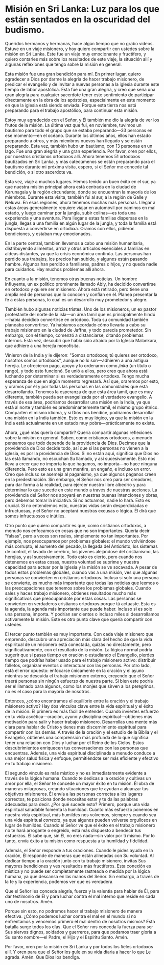 # Misión en Sri Lanka: Luz para los que están sentados en la oscuridad del budismo.  

Queridos hermanos y hermanas, hace algún tiempo que no grabo videos. Estuve en un viaje misionero, y hoy quiero compartir con ustedes sobre la misión en Sri Lanka. Este fue un viaje muy emocionante y fructífero, y quiero contarles más sobre los resultados de este viaje, la situación allí y algunas reflexiones que tengo sobre la misión en general.

Esta misión fue una gran bendición para mí. En primer lugar, quiero agradecer a Dios por darme la alegría de hacer trabajo misionero, de predicar el evangelio y de invitar a nuevas personas a la iglesia durante este tiempo de labor apostólica. Esta fue una gran alegría, y creo que sería una gran alegría para cualquier sacerdote tener este sentimiento de participar directamente en la obra de los apóstoles, especialmente en este momento en que la iglesia está siendo enviada. Porque esta tierra nos está preparando para el trabajo apostólico, para continuar esta misión.

Estoy muy agradecido con el Señor, y Él también me dio la alegría de ver los frutos de la misión. La última vez que fui, en noviembre, tuvimos un bautismo para todo el grupo que se estaba preparando—33 personas en ese momento—en el océano. Durante los últimos años, ellos han estado preparando a otros, y más miembros nuevos han llegado y se están preparando. Esta vez, también hubo un bautismo, con 13 personas en un lago. Fue una gran alegría y una gran experiencia. Por favor, oren por ellos, por nuestros cristianos ortodoxos allí. Ahora tenemos 51 ortodoxos bautizados en Sri Lanka, y más catecúmenos se están preparando para el bautismo durante mi próxima visita, espero, si el Señor me concede tal bendición, o si otro sacerdote va.

Esta vez, viajé a muchos lugares. Hemos tenido un buen éxito en el sur, ya que nuestra misión principal ahora está centrada en la ciudad de Karunagala y la región circundante, donde se encuentran la mayoría de los miembros. Durante esta visita, también fui al sur, a la región de Galle y Neluwa. En esas regiones, ahora tenemos muchas más personas. Llegar a estas áreas generalmente requiere viajar en automóvil por caminos en mal estado, y luego caminar por la jungla, subir colinas—es toda una experiencia y una aventura. Para llegar a estas familias dispersas en la jungla, llegas a una familia en algún lugar de la jungla, y toda la familia está dispuesta a convertirse en ortodoxa. Oramos con ellos, pidieron bendiciones, y estaban muy emocionados.

En la parte central, también llevamos a cabo una misión humanitaria, distribuyendo alimentos, arroz y otros artículos esenciales a familias en aldeas distantes, ya que la crisis económica continúa. Las personas han perdido sus trabajos, los precios han subido, y algunos están pasando hambre. Algunos han perdido a familiares, padres o hijos, y no queda nadie para cuidarlos. Hay muchos problemas allí ahora.

En cuanto a la misión, tenemos otras buenas noticias. Un hombre influyente, un ex político prominente llamado Abiy, ha decidido convertirse en ortodoxo y quiere ser misionero. Ahora está retirado, pero tiene una amplia red de personas que lo conocen y confían en él. Planea presentar la fe a estas personas, lo cual es un desarrollo muy prometedor y alegre.

También hubo algunas noticias tristes. Uno de los misioneros, un ex pastor protestante del norte de la isla—un área tamil que es principalmente hindú—había decidido convertirse en ortodoxo. Toda su comunidad también planeaba convertirse. Ya habíamos acordado cómo llevaría a cabo su trabajo misionero en la ciudad de Jaffna, y todo parecía prometedor. Sin embargo, con el tiempo, comenzó a distanciarse, citando problemas internos. Esta vez, descubrí que había sido atraído por la Iglesia Malankara, que adhiere a una herejía monofisita.

Vinieron de la India y le dijeron: "Somos ortodoxos; tú quieres ser ortodoxo, nosotros somos ortodoxos", aunque no lo son—adhieren a una antigua herejía. Le ofrecieron pago, apoyo y lo ordenaron como *jinka* (un título o rango), y todo esto funcionó. Se unió a ellos, pero creo que ahora está luchando por determinar si es verdaderamente ortodoxo. Tengo mucha esperanza de que en algún momento regresará. Así que, oraremos por esto, y oramos por él y por todas las personas en las comunidades que está desarrollando. Tenemos la esperanza de que esta área tamil, que es muy diferente, también pueda ser evangelizada por el verdadero evangelio. A través de esa área, podríamos desarrollar una misión en la India, ya que está al norte y también es predominantemente tamil, el mismo grupo étnico. Comparten el mismo idioma, y si Dios nos bendice, podríamos desarrollar una misión en la India también. Esto es muy lógico, ya que la misión en la India está actualmente en un estado muy pobre—prácticamente no existe.

Ahora, ¿qué más quería compartir? Quería compartir algunas reflexiones sobre la misión en general. Saben, como cristianos ortodoxos, a menudo pensamos que todo depende de la providencia de Dios. Decimos que la providencia de Dios decide todo, así que si las personas no vienen a la iglesia, es por la providencia de Dios. Si no están aquí, significa que Dios no las está llamando, no escuchan Su llamado, y así sucesivamente. Esto nos lleva a creer que no importa lo que hagamos, no importa—no hace ninguna diferencia. Pero esto es una gran mentira, un engaño, e incluso un error. Creo que incluso se asemeja al paganismo, ya que algunos paganos creen en la predestinación. Sin embargo, el Señor nos creó para ser creadores, para dar forma a la realidad, para ejercer nuestro libre albedrío y para determinar lo que sucede en este mundo a través de nuestras acciones. La providencia del Señor nos apoyará en nuestras buenas intenciones y obras, pero debemos tomar la iniciativa. Si no actuamos, nadie lo hará. Esto es crucial. Si no entendemos esto, nuestras vidas serán desperdiciadas e infructuosas, y el Señor no aceptará nuestras excusas o lógica. Él dirá que somos infructuosos e inútiles.

Otro punto que quiero compartir es que, como cristianos ortodoxos, a menudo nos enfocamos en cosas que no son importantes. Quería decir "falsas", pero a veces son reales, simplemente no tan importantes. Por ejemplo, nos preocupamos por problemas globales: el mundo volviéndose más corrupto, el aumento del pecado, la llegada del Anticristo, los sistemas de control, el lavado de cerebro, los jóvenes alejándose del cristianismo, las herejías, y así sucesivamente. Todo esto es cierto, pero cuando nos detenemos en estas cosas, nuestra voluntad se suprime y nuestra capacidad para actuar por la Iglesia y la misión se ve socavada. A pesar de todos estos problemas globales, cuando vas a una misión, ves que algunas personas se convierten en cristianos ortodoxos. Incluso si solo una persona se convierte, es mucho más importante que todas las noticias que leemos o las preocupaciones que tenemos sobre los problemas globales. Cuando sales y haces trabajo misionero, obtienes resultados mucho más significativos que preocupándote por estas cosas. Las personas se convierten en verdaderos cristianos ortodoxos porque tú actuaste. Esta es la agenda, la agenda más importante que puede haber. Incluso si es solo una persona, importa. Y podrían ser cientos o incluso miles si desarrollamos activamente la misión. Este es otro punto clave que quería compartir con ustedes.

El tercer punto también es muy importante. Con cada viaje misionero que emprendo, descubro una apreciación más clara del hecho de que la vida espiritual de un misionero está conectada, quizás no directamente, pero significativamente, con el resultado de la misión. La lógica normal podría sugerir que si pasas tiempo en oración o estudiando el Evangelio, pierdes tiempo que podrías haber usado para el trabajo misionero activo: distribuir folletos, organizar eventos o interactuar con las personas. Por otro lado, está el error opuesto: enfocarse únicamente en la oración y el ayuno mientras se descuida el trabajo misionero externo, creyendo que el Señor traerá personas sin ningún esfuerzo de nuestra parte. Si bien este podría ser el llamado para algunos, como los monjes que sirven a los peregrinos, no es el caso para la mayoría de nosotros.

Entonces, ¿cómo encontramos el equilibrio entre la oración y el trabajo misionero activo? Hay dos vínculos clave entre la vida espiritual y el éxito de la misión. El primero es más fácil de entender. Cuando inviertes esfuerzo en tu vida ascética—oración, ayuno y disciplina espiritual—obtienes más motivación para salir y hacer trabajo misionero. Desarrollas una mente más clara para hablar de Cristo y tienes más discernimiento espiritual para compartir con los demás. A través de la oración y el estudio de la Biblia y el Evangelio, obtienes una comprensión más profunda de lo que significa tener una relación con Dios y luchar por el Reino de los Cielos. Estos descubrimientos enriquecen tus conversaciones con las personas que encuentras. Además, una vida espiritual disciplinada a menudo conduce a una mejor salud física y enfoque, permitiéndote ser más eficiente y efectivo en tu trabajo misionero.

El segundo vínculo es más místico y no es inmediatamente evidente a través de la lógica humana. Cuando te dedicas a la oración y cultivas un amor por ella, el Señor te concede un mayor éxito en tu misión. Él obra de maneras milagrosas, creando situaciones que te ayudan a alcanzar tus objetivos misioneros. Él envía a las personas correctas a los lugares correctos, te posiciona donde necesitas estar y te da las palabras adecuadas para decir. ¿Por qué sucede esto? Primero, porque una vida espiritual saludable fomenta la humildad. Cuanto más esfuerzo ponemos en nuestra vida espiritual, más humildes nos volvemos, siempre y cuando sea una vida espiritual *correcta*, ya que algunos pueden volverse orgullosos en lugar de humildes. Cuando el Señor ve que el éxito en el trabajo misionero no te hará arrogante o engreído, está más dispuesto a bendecir tus esfuerzos. Él sabe que, sin Él, no eres nada—sin valor por ti mismo. Por lo tanto, envía éxito a tu misión como respuesta a tu humildad y fidelidad.

Además, el Señor responde a tus oraciones. Cuando le pides ayuda en la oración, Él responde de maneras que están alineadas con Su voluntad. Al dedicar tiempo a la oración junto con tu trabajo misionero, invitas Sus mayores bendiciones y ves resultados más fructíferos. Esta conexión es mística y no puede ser completamente rastreada o medida por la lógica humana, ya que descansa en las manos del Señor. Sin embargo, a través de la fe y la experiencia, podemos ver que es verdadera.

Que el Señor les conceda alegría, fuerza y la valentía para hablar de Él, para dar testimonio de Él y para luchar contra el mal interno que reside en cada uno de nosotros. Amén.

Porque sin esto, no podremos hacer el trabajo misionero de manera efectiva. ¿Cómo podemos luchar contra el mal en el mundo si no enfrentamos y vencemos primero el mal dentro de nosotros mismos? Esta batalla surge todos los días. Que el Señor nos conceda la fuerza para ser Sus siervos dignos, soldados y guerreros, para que podamos traer gloria a Su santo nombre—el Padre, el Hijo y el Espíritu Santo. Amén.

Por favor, oren por la misión en Sri Lanka y por todos los fieles ortodoxos allí. Y oren para que el Señor los guíe en su vida diaria a hacer lo que Le agrada. Amén. Que Dios los bendiga.

